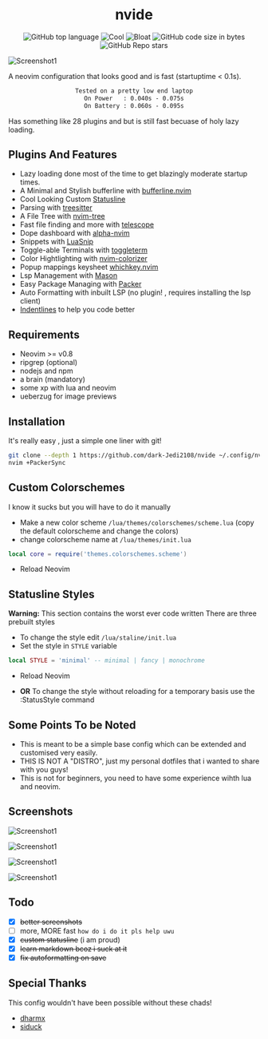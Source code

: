 <div align="center">
  <h1> nvide </h1>
</div>
<div align="center">

![GitHub top language](https://img.shields.io/github/languages/top/dark-Jedi2108/nvide?color=6d92bf&style=for-the-badge)
![Cool](https://img.shields.io/badge/Cool-Affirmative-da696f?style=for-the-badge)
![Bloat](https://img.shields.io/badge/Bloat-None-c585cf?style=for-the-badge)
![GitHub code size in bytes](https://img.shields.io/github/languages/code-size/dark-Jedi2108/nvide?color=e1b56a&style=for-the-badge)
![GitHub Repo stars](https://img.shields.io/github/stars/dark-Jedi2108/nvide?color=74be88&style=for-the-badge)

</div>


![Screenshot1](https://raw.githubusercontent.com/dark-Jedi2108/nvide/main/.github/screenshots/h1.png)


A neovim configuration that looks good and is fast (startuptime < 0.1s).

<div align="center">

```txt
Tested on a pretty low end laptop
On Power   : 0.040s - 0.075s
On Battery : 0.060s - 0.095s
```

</div>

Has something like 28 plugins and but is still fast becuase of holy lazy loading.


## Plugins And Features
+ Lazy loading done most of the time to get blazingly moderate startup times.
+ A Minimal and Stylish bufferline with [bufferline.nvim](https://github.com/akinsho/bufferline.nvim)
+ Cool Looking Custom [Statusline](https://github.com/dark-Jedi2108/nvide/tree/main/lua/staline)
+ Parsing with [treesitter](https://github.com/nvim-treesitter/nvim-treesitter)
+ A File Tree with [nvim-tree](https://github.com/kyazdani42/nvim-tree.lua)
+ Fast file finding and more with [telescope](https://github.com/nvim-telescope/telescope.nvim/)
+ Dope dashboard with [alpha-nvim](https://github.com/goolord/alpha-nvim/)
+ Snippets with [LuaSnip](https://github.com/L3MON4D3/LuaSnip)
+ Toggle-able Terminals with [toggleterm](https://github.com/akinsho/toggleterm.nvim)
+ Color Hightlighting with [nvim-colorizer](https://github.com/norcalli/nvim-colorizer.lua)
+ Popup mappings keysheet [whichkey.nvim](https://github.com/folke/which-key.nvim)
+ Lsp Management with [Mason](https://github.com/williamboman/mason.nvim/)
+ Easy Package Managing with [Packer](https://github.com/wbthomason/packer.nvim)
+ Auto Formatting with inbuilt LSP (no plugin! , requires installing the lsp client)
+ [Indentlines](https://github.com/lukas-reineke/indent-blankline.nvim) to help you code better

## Requirements
+ Neovim >= v0.8
+ ripgrep (optional)
+ nodejs and npm
+ a brain (mandatory)
+ some xp with lua and neovim
+ ueberzug for image previews

## Installation

It's really easy , just a simple one liner with git!
```bash
git clone --depth 1 https://github.com/dark-Jedi2108/nvide ~/.config/nvim
nvim +PackerSync
```
## Custom Colorschemes
I know it sucks but you will have to do it manually
+ Make a new color scheme  `/lua/themes/colorschemes/scheme.lua` (copy the default colorscheme and change the colors) 
+ change colorscheme name at `/lua/themes/init.lua` 

```lua
local core = require('themes.colorschemes.scheme')
```

+ Reload Neovim

## Statusline Styles 
**Warning:** This section contains the worst ever code written
There are three prebuilt styles
+ To change the style edit `/lua/staline/init.lua`
+ Set the style in `STYLE` variable

```lua
local STYLE = 'minimal' -- minimal | fancy | monochrome
```
+ Reload Neovim

+ **OR** To change the style without reloading for a temporary basis use the :StatusStyle command

## Some Points To be Noted
+ This is meant to be a simple base config which can be extended and customised very easily.
+ THIS IS NOT A "DISTRO", just my personal dotfiles that i wanted to share with you guys!
+ This is not for beginners, you need to have some experience wihth lua and neovim.

## Screenshots

![Screenshot1](https://raw.githubusercontent.com/dark-Jedi2108/nvide/main/.github/screenshots/n1.png)

![Screenshot1](https://raw.githubusercontent.com/dark-Jedi2108/nvide/main/.github/screenshots/n2.png)

![Screenshot1](https://raw.githubusercontent.com/dark-Jedi2108/nvide/main/.github/screenshots/n3.png)

![Screenshot1](https://raw.githubusercontent.com/dark-Jedi2108/nvide/main/.github/screenshots/n4.png)



## Todo
- [x]  ~~better screenshots~~
- [ ]  more, MORE fast `how do i do it pls help uwu`
- [x]  ~~custom statusline~~ (i am proud)
- [x]  ~~learn markdown bcoz i suck at it~~
- [x]  ~~fix autoformatting on save~~

## Special Thanks 
This config wouldn't have been possible without these chads!
+ [dharmx](https://github.com/dharmx/KrakeNvim/)
+ [siduck](https://github.com/NvChad/NvChad)

